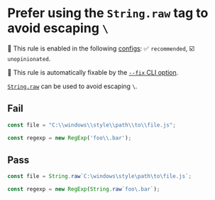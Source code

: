 # Prefer using the `String.raw` tag to avoid escaping `\`

💼 This rule is enabled in the following [configs](https://github.com/sindresorhus/eslint-plugin-unicorn#recommended-config): ✅ `recommended`, ☑️ `unopinionated`.

🔧 This rule is automatically fixable by the [`--fix` CLI option](https://eslint.org/docs/latest/user-guide/command-line-interface#--fix).

<!-- end auto-generated rule header -->
<!-- Do not manually modify this header. Run: `npm run fix:eslint-docs` -->

[`String.raw`](https://developer.mozilla.org/en-US/docs/Web/JavaScript/Reference/Global_Objects/String/raw) can be used to avoid escaping `\`.

## Fail

```js
const file = "C:\\windows\\style\\path\\to\\file.js";
```

```js
const regexp = new RegExp('foo\\.bar');
```

## Pass

```js
const file = String.raw`C:\windows\style\path\to\file.js`;
```

```js
const regexp = new RegExp(String.raw`foo\.bar`);
```
